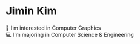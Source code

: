 # Jimin Kim
 👀 I’m interested in Computer Graphics  
 💻 I'm majoring in Computer Science & Engineering

<!---
kjimin0619/kjimin0619 is a ✨ special ✨ repository because its `README.md` (this file) appears on your GitHub profile.
You can click the Preview link to take a look at your changes.
--->
